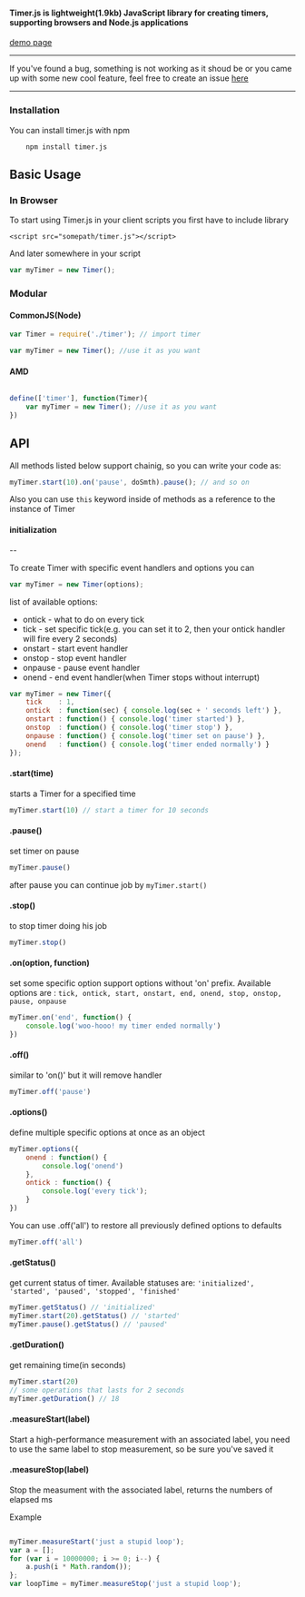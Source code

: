 #### Timer.js is lightweight(1.9kb) JavaScript library for creating timers, supporting browsers and Node.js applications


[demo page](https://husa.github.io/timer.js)

----
If you've found a bug, something is not working as it shoud be or you came up with some new cool
feature, feel free to create an issue [here](http://github.com/husa/timer.js/issues "timer.js issues")

----

### Installation

You can install timer.js with npm
```
    npm install timer.js
```

## Basic Usage

### In Browser

To start using Timer.js in your client scripts you first have to include library

```
<script src="somepath/timer.js"></script>
```

And later somewhere in your script

```javascript
var myTimer = new Timer();
```

### Modular

#### CommonJS(Node)

```JavaScript
var Timer = require('./timer'); // import timer

var myTimer = new Timer(); //use it as you want

```
#### AMD

```JavaScript

define(['timer'], function(Timer){
    var myTimer = new Timer(); //use it as you want
})

```

## API

All methods listed below support chainig, so you can write your code as:

```javascript
myTimer.start(10).on('pause', doSmth).pause(); // and so on
```

Also you can use ```this``` keyword inside of methods as a reference to the instance of Timer

#### initialization

--

To create Timer with specific event handlers and options you can

```javascript
var myTimer = new Timer(options);
```

list of available options:
* ontick - what to do on every tick
* tick - set specific tick(e.g. you can set it to 2, then your ontick handler will fire every 2 seconds)
* onstart - start event handler
* onstop - stop event handler
* onpause - pause event handler
* onend - end event handler(when Timer stops without interrupt)

```javascript
var myTimer = new Timer({
	tick    : 1,
	ontick  : function(sec) { console.log(sec + ' seconds left') },
	onstart : function() { console.log('timer started') },
	onstop  : function() { console.log('timer stop') },
	onpause : function() { console.log('timer set on pause') },
	onend   : function() { console.log('timer ended normally') }
});
```


#### .start(time)

starts a Timer for a specified time

```JavaScript
myTimer.start(10) // start a timer for 10 seconds
```

#### .pause()

set timer on pause

```javascript
myTimer.pause()
```
after pause you can continue job by ```myTimer.start()```

#### .stop()

to stop timer doing his job

```JavaScript
myTimer.stop()
```

#### .on(option, function)

set some specific option
support options without 'on' prefix. Available options are : ```tick, ontick, start, onstart, end, onend, stop, onstop, pause, onpause```

```javascript
myTimer.on('end', function() {
	console.log('woo-hooo! my timer ended normally')
})
```

#### .off()

similar to 'on()' but it will remove handler

```javascript
myTimer.off('pause')
```

#### .options()

define multiple specific options at once as an object


```javascript
myTimer.options({
    onend : function() {
        console.log('onend')
    },
    ontick : function() {
        console.log('every tick');
    }
})
```

You can use .off('all') to restore all previously defined options to defaults

```javascript
myTimer.off('all')
```

#### .getStatus()

get current status of timer. Available statuses are: ``` 'initialized', 'started', 'paused', 'stopped', 'finished' ```

```JavaScript
myTimer.getStatus() // 'initialized'
myTimer.start(20).getStatus() // 'started'
myTimer.pause().getStatus() // 'paused'
```

#### .getDuration()

get remaining time(in seconds)

```JavaScript
myTimer.start(20)
// some operations that lasts for 2 seconds
myTimer.getDuration() // 18
```

#### .measureStart(label)

Start a high-performance measurement with an associated label, you need to use
the same label to stop measurement, so be sure you've saved it

#### .measureStop(label)

Stop the measument with the associated label, returns the numbers of elapsed ms

Example

```javascript

myTimer.measureStart('just a stupid loop');
var a = [];
for (var i = 10000000; i >= 0; i--) {
    a.push(i * Math.random());
};
var loopTime = myTimer.measureStop('just a stupid loop');
```
